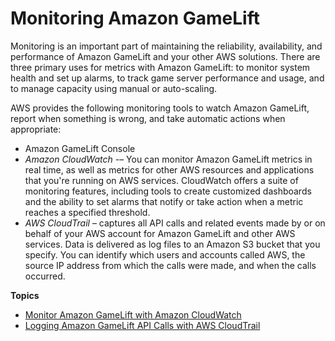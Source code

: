 # Monitoring Amazon GameLift<a name="monitoring-overview"></a>

Monitoring is an important part of maintaining the reliability, availability, and performance of Amazon GameLift and your other AWS solutions\. There are three primary uses for metrics with Amazon GameLift: to monitor system health and set up alarms, to track game server performance and usage, and to manage capacity using manual or auto\-scaling\. 

AWS provides the following monitoring tools to watch Amazon GameLift, report when something is wrong, and take automatic actions when appropriate:
+ Amazon GameLift Console
+ *Amazon CloudWatch* \-– You can monitor Amazon GameLift metrics in real time, as well as metrics for other AWS resources and applications that you're running on AWS services\. CloudWatch offers a suite of monitoring features, including tools to create customized dashboards and the ability to set alarms that notify or take action when a metric reaches a specified threshold\.
+ *AWS CloudTrail* – captures all API calls and related events made by or on behalf of your AWS account for Amazon GameLift and other AWS services\. Data is delivered as log files to an Amazon S3 bucket that you specify\. You can identify which users and accounts called AWS, the source IP address from which the calls were made, and when the calls occurred\.

**Topics**
+ [Monitor Amazon GameLift with Amazon CloudWatch](monitoring-cloudwatch.md)
+ [Logging Amazon GameLift API Calls with AWS CloudTrail](logging-using-cloudtrail.md)